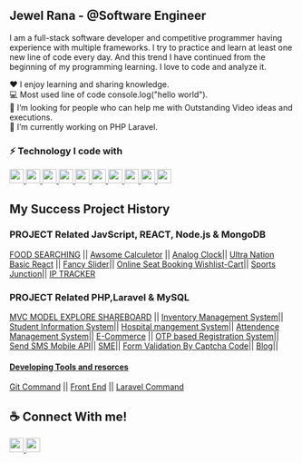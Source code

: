 <!---<img align='right' src="https://github-readme-stats.vercel.app/api?username=jewelxy&show_icons=true&theme=dracula">----->

## Jewel Rana - @Software Engineer

I am a full-stack software developer and competitive programmer having experience with multiple frameworks. I try to practice and learn at least one new line of code every day. And this trend I have continued from the beginning of my programming learning. I love to code and analyze it.
<p>
<span>♥️ I enjoy learning and sharing knowledge.</span> <br>
 <span>💻 Most used line of code console.log("hello world").</span> <br>
 <span>🤔 I’m looking for people who can help me with Outstanding Video ideas and executions.</span> <br>
 <span>🔭  I’m currently working on PHP Laravel.</span> <br>
</p>  
<h3>⚡ Technology I code with</h3>
<p align="left">
  <a href="#">
    <img src ="https://img.shields.io/static/v1?message=PHP&logo=php&labelColor=5c5c5c&color=1182c3&logoColor=white&label=%20" height="25" style="max-width: 100%;">
  </a>
   <a href="#">
    <img src ="https://img.shields.io/static/v1?message=Laravel&logo=laravel&labelColor=5c5c5c&color=FF0000&logoColor=white&label=%20" height="25" style="max-width: 100%;">
  </a>
   <a href="#">
    <img src ="https://img.shields.io/static/v1?message=Vue Js&logo=vuedotjs&labelColor=5c5c5c&color=D4AC0D&logoColor=white&label=%20" height="25" style="max-width: 100%;">
  </a>
  <a href="#">
    <img src ="https://img.shields.io/static/v1?message=MySql&logo=laravel&labelColor=5c5c5c&color=4d7902&logoColor=white&label=%20" height="25" style="max-width: 100%;">
  </a>
  <a href="#">
    <img src ="https://img.shields.io/static/v1?message=JavaScript&logo=javascript&labelColor=5c5c5c&color=52307c&logoColor=white&label=%20" height="25" style="max-width: 100%;">
  </a>
  <a href="#">
    <img src ="https://img.shields.io/static/v1?message=Jquery&logo=jquery&labelColor=5c5c5c&color=b9770e&logoColor=white&label=%20" height="25" style="max-width: 100%;">
  </a>
   <a href="#">
    <img src ="https://img.shields.io/static/v1?message=Ajax&logo=json&labelColor=5c5c5c&color=0e6251&logoColor=white&label=%20" height="25" style="max-width: 100%;">
  </a>
   <a href="#">
    <img src ="https://img.shields.io/static/v1?message=HTML&logo=html5&labelColor=5c5c5c&color=5f6a6a&logoColor=white&label=%20" height="25" style="max-width: 100%;">
  </a>
   <a href="#">
    <img src ="https://img.shields.io/static/v1?message=CSS3&logo=css3&labelColor=5c5c5c&color=e67e22&logoColor=white&label=%20" height="25" style="max-width: 100%;">
  </a>
   <a href="#">
    <img src ="https://img.shields.io/static/v1?message=Bootstrap&logo=bootstrap&labelColor=5c5c5c&color=5D6D7E&logoColor=white&label=%20" height="25" style="max-width: 100%;">
  </a>
</p>

## My Success Project History

### PROJECT Related JavScript, REACT, Node.js & MongoDB
[FOOD SEARCHING](https://github.com/jewelxy/Dish-For-Food-Simple-JS-API-) ||
[Awsome Calculetor](https://github.com/jewelxy/A-simple-JS-calculetor) ||
[Analog Clock](https://jewelxy.github.io/analog-clock-on-JS-/)||
[Ultra Nation Basic React](https://github.com/jewelxy/explore-react/tree/main/ultra-nation) ||
[Fancy Slider](https://github.com/jewelxy/JavaScript-Fancy-Slider)||
[Online Seat Booking Wishlist-Cart](https://jewelxy.github.io/Online-Seat-Booking-Wishlist-Cart/)||
[Sports Junction](https://github.com/jewelxy/team-selection)||
[IP TRACKER](https://jewelxy.github.io/IP-Tracker/)


### PROJECT Related PHP,Laravel & MySQL
[MVC MODEL EXPLORE SHAREBOARD](https://github.com/jewelxy/explore-PHP-OOP/tree/main/crushCoursePHP/userAPI%20MVC%20Pattern) ||
[Inventory Management System](https://github.com/jewelxy/Advance-Billing-System)||
[Student Information System](https://github.com/jewelxy/studentInformationSystem/tree/master/Student%20Info)||
[Hospital mangement System](https://github.com/jewelxy/Hospital-Management-System)||
[Attendence Management System](https://github.com/jewelxy/UU-Attendence-Managemment-System)||
[E-Commerce](http://www.rabiulfashionhouse.com/) ||
[OTP based Registration System](https://github.com/jewelxy/bundle-of-php-project/tree/main/Secure%20user%20registration%20genarate%20otp)||
[Send SMS Mobile API](https://jewelxy.github.io/Online-Seat-Booking-Wishlist-Cart/)||
[SME](http://sme.rabiulfashionhouse.com/)||
[Form Validation By Captcha Code](https://github.com/jewelxy/php-Captcha-For-From-Validation)||
[Blog](https://github.com/jewelxy/explore-laravel-8/tree/main/blogPost)||


#### [Developing Tools and resorces](https://jewelxy.github.io/free-developer-resource/)
[Git Command](https://github.com/jewelxy/git-command) || [Front End](https://github.com/jewelxy/resources-collection) || 
[Laravel Command](https://github.com/jewelxy/laravel-documentation)


## ☕ Connect With me!
<p>
 <a href="https://www.linkedin.com/in/jewelranawebexpart/" target="_blank">
    <img src ="https://img.shields.io/static/v1?message=Linkedin&logo=linkedin&labelColor=5c5c5c&color=D4AC0D&logoColor=white&label=%20" height="25" style="max-width: 100%;">
  </a>
   <a href="intmainjewel@gmail.com" target="_blank">
    <img src ="https://img.shields.io/static/v1?message=Gmail&logo=gmail&labelColor=5c5c5c&color=FF0000&logoColor=white&label=%20" height="25" style="max-width: 100%;">
  </a>
  </p>
